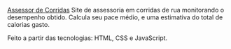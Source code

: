 <a href="https://amandams09.github.io/corridas/">Assessor de Corridas</a>
Site de assessoria em corridas de rua monitorando o desempenho obtido. Calcula seu pace médio, e uma estimativa do total de calorias gasto.

Feito a partir das tecnologias: HTML, CSS e JavaScript.
